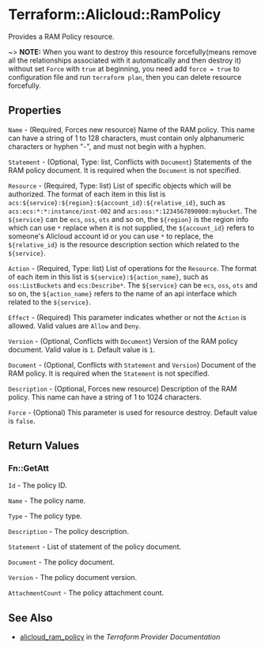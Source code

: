 # Terraform::Alicloud::RamPolicy

Provides a RAM Policy resource. 

~> **NOTE:** When you want to destroy this resource forcefully(means remove all the relationships associated with it automatically and then destroy it) without set `Force`  with `true` at beginning, you need add `force = true` to configuration file and run `terraform plan`, then you can delete resource forcefully.

## Properties

`Name` - (Required, Forces new resource) Name of the RAM policy. This name can have a string of 1 to 128 characters, must contain only alphanumeric characters or hyphen "-", and must not begin with a hyphen.

`Statement` - (Optional,  Type: list, Conflicts with `Document`) Statements of the RAM policy document. It is required when the `Document` is not specified.

`Resource` - (Required, Type: list) List of specific objects which will be authorized. The format of each item in this list is `acs:${service}:${region}:${account_id}:${relative_id}`, such as `acs:ecs:*:*:instance/inst-002` and `acs:oss:*:1234567890000:mybucket`. The `${service}` can be `ecs`, `oss`, `ots` and so on, the `${region}` is the region info which can use `*` replace when it is not supplied, the `${account_id}` refers to someone's Alicloud account id or you can use `*` to replace, the `${relative_id}` is the resource description section which related to the `${service}`.

`Action` - (Required, Type: list) List of operations for the `Resource`. The format of each item in this list is `${service}:${action_name}`, such as `oss:ListBuckets` and `ecs:Describe*`. The `${service}` can be `ecs`, `oss`, `ots` and so on, the `${action_name}` refers to the name of an api interface which related to the `${service}`.

`Effect` - (Required) This parameter indicates whether or not the `Action` is allowed. Valid values are `Allow` and `Deny`.

`Version` - (Optional, Conflicts with `Document`) Version of the RAM policy document. Valid value is `1`. Default value is `1`.

`Document` - (Optional, Conflicts with `Statement` and `Version`) Document of the RAM policy. It is required when the `Statement` is not specified.

`Description` - (Optional, Forces new resource) Description of the RAM policy. This name can have a string of 1 to 1024 characters.

`Force` - (Optional) This parameter is used for resource destroy. Default value is `false`.


## Return Values

### Fn::GetAtt

`Id` - The policy ID.

`Name` - The policy name.

`Type` - The policy type.

`Description` - The policy description.

`Statement` - List of statement of the policy document.

`Document` - The policy document.

`Version` - The policy document version.

`AttachmentCount` - The policy attachment count.

## See Also

* [alicloud_ram_policy](https://www.terraform.io/docs/providers/alicloud/r/ram_policy.html) in the _Terraform Provider Documentation_